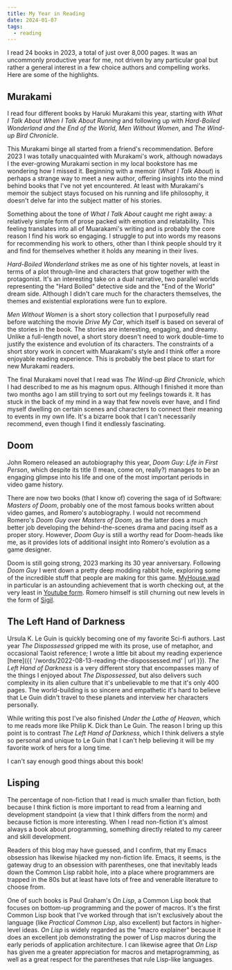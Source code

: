 ```yaml
---
title: My Year in Reading
date: 2024-01-07
tags:
  - reading
---
```


I read 24 books in 2023, a total of just over 8,000 pages. It was an uncommonly
productive year for me, not driven by any particular goal but rather a general
interest in a few choice authors and compelling works. Here are some of the
highlights.

## Murakami

I read four different books by Haruki Murakami this year, starting with _What I
Talk About When I Talk About Running_ and following up with _Hard-Boiled
Wonderland and the End of the World_, _Men Without Women_, and _The Wind-up Bird
Chronicle_.

This Murakami binge all started from a friend's recommendation. Before 2023 I
was totally unacquainted with Murakami's work, although nowadays I the
ever-growing Murakami section in my local bookstore has me wondering how I
missed it. Beginning with a memoir (_What I Talk About_) is perhaps a strange
way to meet a new author, offering insights into the mind behind books that I've
not yet encountered. At least with Murakami's memoir the subject stays focused
on his running and life philosophy, it doesn't delve far into the subject matter
of his stories.

Something about the tone of _What I Talk About_ caught me right away: a
relatively simple form of prose packed with emotion and relatability. This
feeling translates into all of Muarakami's writing and is probably the core
reason I find his work so engaging. I struggle to put into words my reasons for
recommending his work to others, other than I think people should try it and
find for themselves whether it holds any meaning in their lives.

_Hard-Boiled Wonderland_ strikes me as one of his tighter novels, at least in
terms of a plot through-line and characters that grow together with the
protagonist. It's an interesting take on a dual narrative, two parallel worlds
representing the "Hard Boiled" detective side and the "End of the World" dream
side. Although I didn't care much for the characters themselves, the themes and
existential explorations were fun to explore.

_Men Without Women_ is a short story collection that I purposefully read before
watching the movie _Drive My Car_, which itself is based on several of the
stories in the book. The stories are interesting, engaging, and dreamy. Unlike a
full-length novel, a short story doesn't need to work double-time to justify the
existence and evolution of its characters. The constraints of a short story work
in concert with Muarakami's style and I think offer a more enjoyable reading
experience. This is probably the best place to start for new Murakami readers.

The final Murakami novel that I read was _The Wind-up Bird Chronicle_, which I
had described to me as his magnum opus. Although I finished it more than two
months ago I am still trying to sort out my feelings towards it. It has stuck in
the back of my mind in a way that few novels ever have, and I find myself
dwelling on certain scenes and characters to connect their meaning to events in
my own life. It's a bizarre book that I can't necessarily recommend, even though
I find it endlessly fascinating.

## Doom

John Romero released an autobiography this year, _Doom Guy: Life in First
Person_, which despite its title (I mean, come on, really?) manages to be an
engaging glimpse into his life and one of the most important periods in video
game history.

There are now two books (that I know of) covering the saga of id Software:
_Masters of Doom_, probably one of the most famous books written about video
games, and Romero's autobiography. I would not recommend Romero's _Doom Guy_
over _Masters of Doom_, as the latter does a much better job developing the
behind-the-scenes drama and pacing itself as a proper story. However, _Doom Guy_
is still a worthy read for Doom-heads like me, as it provides lots of additional
insight into Romero's evolution as a game designer.

Doom is still going strong, 2023 marking its 30 year anniversary. Following
_Doom Guy_ I went down a pretty deep modding rabbit hole, exploring some of the
incredible stuff that people are making for this game.
[MyHouse.wad](https://www.doomworld.com/forum/topic/134292-myhousewad/) in
particular is an astounding achievement that is worth checking out, at the very
least in [Youtube form](https://www.youtube.com/watch?v=5wAo54DHDY0). Romero
himself is still churning out new levels in the form of
[Sigil](https://romero.com/sigil).

## The Left Hand of Darkness

Ursula K. Le Guin is quickly becoming one of my favorite Sci-fi authors. Last
year _The Dispossessed_ gripped me with its prose, use of metaphor, and
occasional Taoist reference; I wrote a little bit about my reading experience
[here]({{
'/words/2022-08-13-reading-the-dispossessed.md' | url }}). _The Left Hand of
Darkness_ is a very different story that encompasses many of the things I
enjoyed about _The Dispossessed_, but also delivers such complexity in its alien
culture that it's unbelievable to me that it's only 400 pages. The
world-building is so sincere and empathetic it's hard to believe that Le Guin
didn't travel to these planets and interview her characters personally.

While writing this post I've also finished _Under the Lathe of Heaven_, which to
me reads more like Philip K. Dick than Le Guin. The reason I bring up this point
is to contrast _The Left Hand of Darkness_, which I think delivers a style so
personal and unique to Le Guin that I can't help believing it will be my
favorite work of hers for a long time.

I can't say enough good things about this book!

## Lisping

The percentage of non-fiction that I read is much smaller than fiction, both
because I think fiction is more important to read from a learning and
development standpoint (a view that I think differs from the norm) and because
fiction is more interesting. When I read non-fiction it's almost always a book
about programming, something directly related to my career and skill
development.

Readers of this blog may have guessed, and I confirm, that my Emacs obsession
has likewise hijacked my non-fiction life. Emacs, it seems, is the gateway drug
to an obsession with parentheses, one that inevitably leads down the Common Lisp
rabbit hole, into a place where programmers are trapped in the 80s but at least
have lots of free and venerable literature to choose from.

One of such books is Paul Graham's _On Lisp_, a Common Lisp book that focuses on
bottom-up programming and the power of macros. It's the first Common Lisp book
that I've worked through that isn't exclusively about the language (like
_Practical Common Lisp_, also excellent) but factors in higher-level ideas. _On
Lisp_ is widely regarded as the "macro explainer" because it does an excellent
job demonstrating the power of Lisp macros during the early periods of
application architecture. I can likewise agree that _On Lisp_ has given me a
greater appreciation for macros and metaprogramming, as well as a great respect
for the parentheses that rule Lisp-like languages.
